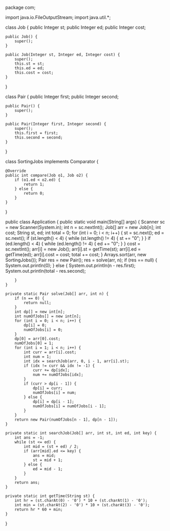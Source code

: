 package com;

import java.io.FileOutputStream;
import java.util.*;

class Job {
	public Integer st;
	public Integer ed;
	public Integer cost;

	public Job() {
		super();
	}

	public Job(Integer st, Integer ed, Integer cost) {
		super();
		this.st = st;
		this.ed = ed;
		this.cost = cost;
	}
}

class Pair {
	public Integer first;
	public Integer second;

	public Pair() {
		super();
	}

	public Pair(Integer first, Integer second) {
		super();
		this.first = first;
		this.second = second;
	}
}

class SortingJobs implements Comparator<Job> {

	@Override
	public int compare(Job o1, Job o2) {
		if (o1.ed < o2.ed) {
			return 1;
		} else {
			return 0;
		}
	}
}

public class Application {
	public static void main(String[] args) {
		Scanner sc = new Scanner(System.in);
		int n = sc.nextInt();
		Job[] arr = new Job[n];
		int cost;
		String st, ed;
		int total = 0;
		for (int i = 0; i < n; i++) {
			st = sc.next();
			ed = sc.next();
			if (st.length() < 4) {
				while (st.length() != 4) {
					st += "0";
				}
			}
			if (ed.length() < 4) {
				while (ed.length() != 4) {
					ed += "0";
				}
			}
			cost = sc.nextInt();
			arr[i] = new Job();
			arr[i].st = getTime(st);
			arr[i].ed = getTime(ed);
			arr[i].cost = cost;
			total += cost;
		}
		Arrays.sort(arr, new SortingJobs());
		Pair res = new Pair();
		res = solve(arr, n);
		if (res == null) {
			System.out.println(0);
		} else {
			System.out.println(n - res.first);
			System.out.println(total - res.second);

		}
	}

	private static Pair solve(Job[] arr, int n) {
		if (n == 0) {
			return null;
		}
		int dp[] = new int[n];
		int numOfJobs[] = new int[n];
		for (int i = 0; i < n; i++) {
			dp[i] = 0;
			numOfJobs[i] = 0;
		}
		dp[0] = arr[0].cost;
		numOfJobs[0] = 1;
		for (int i = 1; i < n; i++) {
			int curr = arr[i].cost;
			int num = 1;
			int idx = searchJob(arr, 0, i - 1, arr[i].st);
			if (idx != curr && idx != -1) {
				curr += dp[idx];
				num += numOfJobs[idx];
			}
			if (curr > dp[i - 1]) {
				dp[i] = curr;
				numOfJobs[i] = num;
			} else {
				dp[i] = dp[i - 1];
				numOfJobs[i] = numOfJobs[i - 1];
			}
		}
		return new Pair(numOfJobs[n - 1], dp[n - 1]);
	}

	private static int searchJob(Job[] arr, int st, int ed, int key) {
		int ans = -1;
		while (st <= ed) {
			int mid = (st + ed) / 2;
			if (arr[mid].ed <= key) {
				ans = mid;
				st = mid + 1;
			} else {
				ed = mid - 1;
			}
		}
		return ans;
	}

	private static int getTime(String st) {
		int hr = (st.charAt(0) - '0') * 10 + (st.charAt(1) - '0');
		int min = (st.charAt(2) - '0') * 10 + (st.charAt(3) - '0');
		return hr * 60 + min;
	}
}
